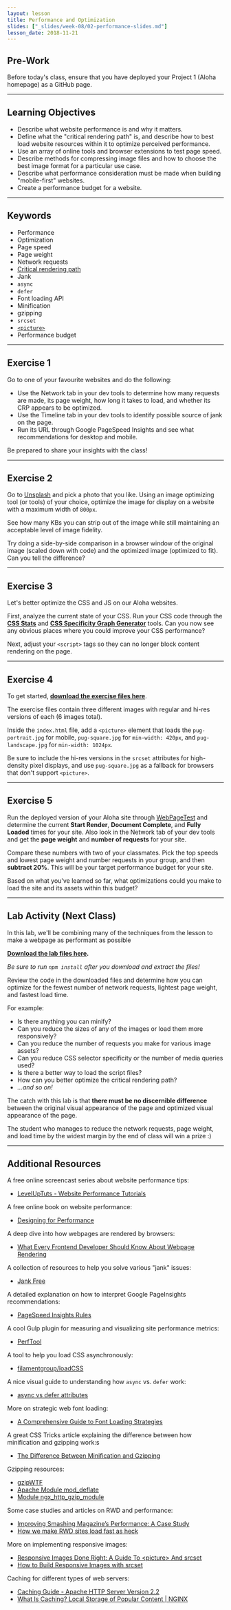 ```yaml
---
layout: lesson
title: Performance and Optimization
slides: ["_slides/week-08/02-performance-slides.md"]
lesson_date: 2018-11-21
---
```


## Pre-Work

Before today's class, ensure that you have deployed your Project 1 (Aloha homepage) as a GitHub page.

---

## Learning Objectives

- Describe what website performance is and why it matters.
- Define what the "critical rendering path" is, and describe how to best load website resources within it to optimize perceived performance.
- Use an array of online tools and browser extensions to test page speed.
- Describe methods for compressing image files and how to choose the best image format for a particular use case.
- Describe what performance consideration must be made when building "mobile-first" websites.
- Create a performance budget for a website.

---

## Keywords

- Performance
- Optimization
- Page speed
- Page weight
- Network requests
- [Critical rendering path](https://developers.google.com/web/fundamentals/performance/critical-rendering-path/?hl=en)
- Jank
- `async`
- `defer`
- Font loading API
- Minification
- gzipping
- `srcset`
- [`<picture>`](https://developer.mozilla.org/en/docs/Web/HTML/Element/picture)
- Performance budget

---

## Exercise 1

Go to one of your favourite websites and do the following:

- Use the Network tab in your dev tools to determine how many requests are made, its page weight, how long it takes to load, and whether its CRP appears to be optimized.
- Use the Timeline tab in your dev tools to identify possible source of jank on the page.
- Run its URL through Google PageSpeed Insights and see what recommendations for desktop and mobile.

Be prepared to share your insights with the class!

---

## Exercise 2

Go to [Unsplash](https://unsplash.com/) and pick a photo that you like. Using an image optimizing tool (or tools) of your choice, optimize the image for display on a website with a maximum width of `800px`.

See how many KBs you can strip out of the image while still maintaining an acceptable level of image fidelity.

Try doing a side-by-side comparison in a browser window of the original image (scaled down with code) and the optimized image (optimized to fit). Can you tell the difference?

---

## Exercise 3

Let's better optimize the CSS and JS on our Aloha websites.

First, analyze the current state of your CSS. Run your CSS code through the **[CSS Stats](http://cssstats.com/stats?link=http%3A%2F%2Fredacademy.github.io%2Faloha-apparel-pt2%2Fcss%2Fstyle-stretch.css)** and **[CSS Specificity Graph Generator](https://jonassebastianohlsson.com/specificity-graph/)** tools. Can you now see any obvious places where you could improve your CSS performance?

Next, adjust your `<script>` tags so they can no longer block content rendering on the page.

---

## Exercise 4

To get started, **[download the exercise files here](/public/files/exercises/picture-element.zip)**.

The exercise files contain three different images with regular and hi-res versions of each (6 images total).

Inside the `index.html` file, add a `<picture>` element that loads the `pug-portrait.jpg` for mobile, `pug-square.jpg` for `min-width: 420px`, and `pug-landscape.jpg` for `min-width: 1024px`.

Be sure to include the hi-res versions in the `srcset` attributes for high-density pixel displays, and use `pug-square.jpg` as a fallback for browsers that don't support `<picture>`.

---

## Exercise 5

Run the deployed version of your Aloha site through [WebPageTest](http://www.webpagetest.org/) and determine the current **Start Render**, **Document Complete**, and **Fully Loaded** times for your site. Also look in the Network tab of your dev tools and get the **page weight** and **number of requests** for your site.

Compare these numbers with two of your classmates. Pick the top speeds and lowest page weight and number requests in your group, and then **subtract 20%**. This will be your target performance budget for your site.

Based on what you've learned so far, what optimizations could you make to load the site and its assets within this budget?

---

## Lab Activity (Next Class)

In this lab, we'll be combining many of the techniques from the lesson to make a webpage as performant as possible

**[Download the lab files here](/public/files/labs/performance-lab.zip).**

_Be sure to run `npm install` after you download and extract the files!_

Review the code in the downloaded files and determine how you can optimize for the fewest number of network requests, lightest page weight, and fastest load time.

For example:

- Is there anything you can minify?
- Can you reduce the sizes of any of the images or load them more responsively?
- Can you reduce the number of requests you make for various image assets?
- Can you reduce CSS selector specificity or the number of media queries used?
- Is there a better way to load the script files?
- How can you better optimize the critical rendering path?
- _...and so on!_

The catch with this lab is that **there must be no discernible difference** between the original visual appearance of the page and optimized visual appearance of the page.

The student who manages to reduce the network requests, page weight, and load time by the widest margin by the end of class will win a prize :)

---

## Additional Resources

A free online screencast series about website performance tips:

- [LevelUpTuts - Website Performance Tutorials](https://www.youtube.com/playlist?list=PLLnpHn493BHGpGXukqYsxwQw3ziW3uti6)

A free online book on website performance:

- [Designing for Performance](http://designingforperformance.com/)

A deep dive into how webpages are rendered by browsers:

- [What Every Frontend Developer Should Know About Webpage Rendering](http://frontendbabel.info/articles/webpage-rendering-101/)

A collection of resources to help you solve various "jank" issues:

- [Jank Free](http://jankfree.org/)

A detailed explanation on how to interpret Google PageInsights recommendations:

- [
  PageSpeed Insights Rules](https://developers.google.com/speed/docs/insights/rules)

A cool Gulp plugin for measuring and visualizing site performance metrics:

- [PerfTool](http://performance-tool.devbridge.com/)

A tool to help you load CSS asynchronously:

- [filamentgroup/loadCSS](https://github.com/filamentgroup/loadCSS)

A nice visual guide to understanding how `async` vs. `defer` work:

- [async vs defer attributes](http://www.growingwiththeweb.com/2014/02/async-vs-defer-attributes.html)

More on strategic web font loading:

- [A Comprehensive Guide to Font Loading Strategies](https://www.zachleat.com/web/comprehensive-webfonts/)

A great CSS Tricks article explaining the difference between how minification and gzipping work:s

- [The Difference Between Minification and Gzipping](https://css-tricks.com/the-difference-between-minification-and-gzipping/)

Gzipping resources:

- [gzipWTF](http://gzipwtf.com/)
- [Apache Module mod_deflate](http://httpd.apache.org/docs/current/mod/mod_deflate.html)
- [Module ngx_http_gzip_module](http://nginx.org/en/docs/http/ngx_http_gzip_module.html)

Some case studies and articles on RWD and performance:

- [Improving Smashing Magazine’s Performance: A Case Study](https://www.smashingmagazine.com/2014/09/improving-smashing-magazine-performance-case-study/)
- [How we make RWD sites load fast as heck](https://www.filamentgroup.com/lab/performance-rwd.html)

More on implementing responsive images:

- [Responsive Images Done Right: A Guide To &lt;picture&gt; And srcset](https://www.smashingmagazine.com/2014/05/responsive-images-done-right-guide-picture-srcset/)
- [How to Build Responsive Images with srcset](https://www.sitepoint.com/how-to-build-responsive-images-with-srcset/)

Caching for different types of web servers:

- [Caching Guide - Apache HTTP Server Version 2.2](http://httpd.apache.org/docs/2.2/caching.html)
- [What Is Caching? Local Storage of Popular Content | NGINX](https://www.nginx.com/resources/admin-guide/caching/)

